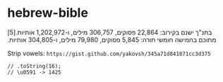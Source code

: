 # hebrew-bible

<bdi>בתנ"ך ישנם בקירוב: 22,864 פסוקים, 306,757 מילים, ו-1,202,972 אותיות.[5] מתוכם בחמישה חומשי תורה: 5,845 פסוקים, 79,980 מילים, ו-304,805 אותיות.</bdi>

Strip vowels: `https://gist.github.com/yakovsh/345a71d841871cc3d375`


```
// .toString(16);
// \u0591 -> 1425
```
